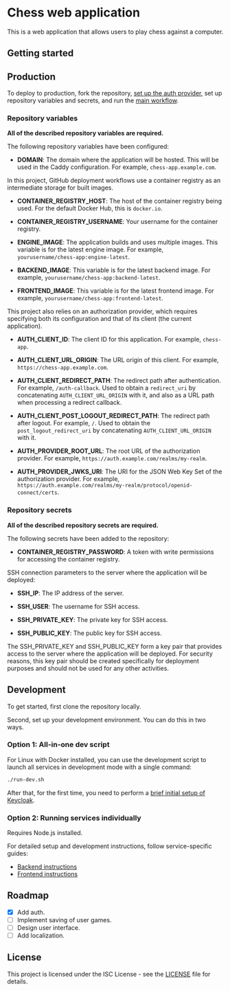 # Chess web application

This is a web application that allows users to play chess against a computer.

## Getting started

## Production

To deploy to production, fork the repository, [set up the auth provider](keycloak/production-setup.md), set up repository variables and secrets, and run the [main workflow](.github/workflows/main.yml).

### Repository variables

**All of the described repository variables are required.**

The following repository variables have been configured:

- **DOMAIN**: The domain where the application will be hosted. This will be used in the Caddy configuration. For example, `chess-app.example.com`.

In this project, GitHub deployment workflows use a container registry as an intermediate storage for built images.

- **CONTAINER_REGISTRY_HOST**: The host of the container registry being used. For the default Docker Hub, this is `docker.io`.

- **CONTAINER_REGISTRY_USERNAME**: Your username for the container registry.

- **ENGINE_IMAGE**: The application builds and uses multiple images. This variable is for the latest engine image. For example, `yourusername/chess-app:engine-latest`.

- **BACKEND_IMAGE**: This variable is for the latest backend image. For example, `yourusername/chess-app:backend-latest`.

- **FRONTEND_IMAGE**: This variable is for the latest frontend image. For example, `yourusername/chess-app:frontend-latest`.

This project also relies on an authorization provider, which requires specifying both its configuration and that of its client (the current application).

- **AUTH_CLIENT_ID**: The client ID for this application. For example, `chess-app`.

- **AUTH_CLIENT_URL_ORIGIN**: The URL origin of this client. For example, `https://chess-app.example.com`.

- **AUTH_CLIENT_REDIRECT_PATH**: The redirect path after authentication. For example, `/auth-callback`. Used to obtain a `redirect_uri` by concatenating `AUTH_CLIENT_URL_ORIGIN` with it, and also as a URL path when processing a redirect callback.

- **AUTH_CLIENT_POST_LOGOUT_REDIRECT_PATH**: The redirect path after logout. For example, `/`. Used to obtain the `post_logout_redirect_uri` by concatenating `AUTH_CLIENT_URL_ORIGIN` with it.

- **AUTH_PROVIDER_ROOT_URL**: The root URL of the authorization provider. For example, `https://auth.example.com/realms/my-realm`.

- **AUTH_PROVIDER_JWKS_URI**: The URI for the JSON Web Key Set of the authorization provider. For example, `https://auth.example.com/realms/my-realm/protocol/openid-connect/certs`.

### Repository secrets

**All of the described repository secrets are required.**

The following secrets have been added to the repository:

- **CONTAINER_REGISTRY_PASSWORD**: A token with write permissions for accessing the container registry.

SSH connection parameters to the server where the application will be deployed:

- **SSH_IP**: The IP address of the server.

- **SSH_USER**: The username for SSH access.

- **SSH_PRIVATE_KEY**: The private key for SSH access.

- **SSH_PUBLIC_KEY**: The public key for SSH access.

The SSH_PRIVATE_KEY and SSH_PUBLIC_KEY form a key pair that provides access to the server where the application will be deployed. For security reasons, this key pair should be created specifically for deployment purposes and should not be used for any other activities.

## Development

To get started, first clone the repository locally.

Second, set up your development environment. You can do this in two ways.

### Option 1: All-in-one dev script

For Linux with Docker installed, you can use the development script to launch all services in development mode with a single command:

```sh
./run-dev.sh
```

After that, for the first time, you need to perform a [brief initial setup of Keycloak](./keycloak/dev-admin-setup.md).

### Option 2: Running services individually

Requires Node.js installed.

For detailed setup and development instructions, follow service-specific guides:
- [Backend instructions](backend/README.md)
- [Frontend instructions](frontend/README.md)

## Roadmap

- [x] Add auth.
- [ ] Implement saving of user games.
- [ ] Design user interface.
- [ ] Add localization.

## License

This project is licensed under the ISC License - see the [LICENSE](LICENSE) file for details.
